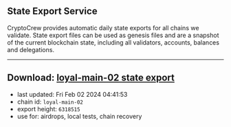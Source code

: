 ## State Export Service
CryptoCrew provides automatic daily state exports for all chains we validate. State export files can be used as genesis files and are a snapshot of the current blockchain state, including all validators, accounts, balances and delegations.

---
**Download: [loyal-main-02 state export](https://dl.ccvalidators.com/SERVICE/loyal/loyal-main-02_export_6318515.json)**
---

- last updated: Fri Feb 02 2024 04:41:53
- chain id: `loyal-main-02`
- export height: `6318515`
- use for: airdrops, local tests, chain recovery
